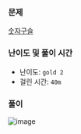 ### 문제

[숫자구슬](https://www.acmicpc.net/problem/2613)

### 난이도 및 풀이 시간

- 난이도: `gold 2`
- 걸린 시간: `40m`

### 풀이

![image](https://github.com/user-attachments/assets/9e064a0d-84a6-4f85-9634-b7146958722b)
